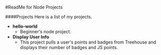 #ReadMe for Node Projects

####Projects
Here is a list of my projects.
* __hello-world__
   * Beginner's node project.
* __Display User Info__
   * This project pulls a user's points and badges from Treehouse and displays their number of badges and JS points.
